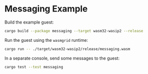 # Messaging Example

Build the example guest:

```bash
cargo build --package messaging --target wasm32-wasip2 --release
```

Run the guest using the `wasmgrid` runtime:

```bash
cargo run -- ./target/wasm32-wasip2/release/messaging.wasm
```

In a separate console, send some messages to the guest:

```bash
cargo test --test messaging
```
